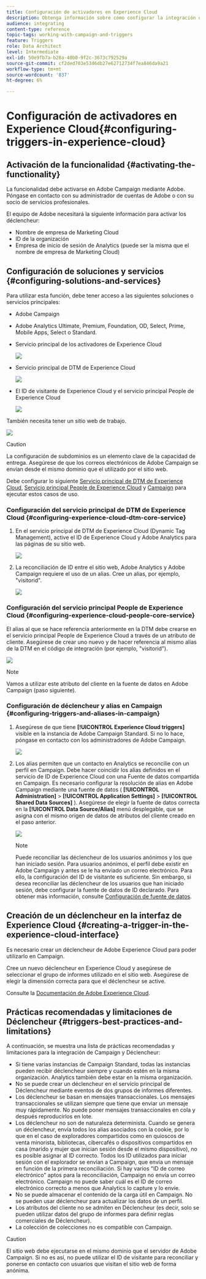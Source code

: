 ```yaml
---
title: Configuración de activadores en Experience Cloud
description: Obtenga información sobre cómo configurar la integración de Adobe Experience Cloud Triggers para que empiece a enviar envíos personalizados a sus clientes en función de sus comportamientos anteriores.
audience: integrating
content-type: reference
topic-tags: working-with-campaign-and-triggers
feature: Triggers
role: Data Architect
level: Intermediate
exl-id: 50e9fb7a-b28a-40b0-9f2c-3673c792529a
source-git-commit: cf2ded703e53d6db27e62712734f7ea846da9a21
workflow-type: tm+mt
source-wordcount: '837'
ht-degree: 6%

---
```


# Configuración de activadores en Experience Cloud{#configuring-triggers-in-experience-cloud}

## Activación de la funcionalidad {#activating-the-functionality}

La funcionalidad debe activarse en Adobe Campaign mediante Adobe. Póngase en contacto con su administrador de cuentas de Adobe o con su socio de servicios profesionales.

El equipo de Adobe necesitará la siguiente información para activar los déclencheur:

* Nombre de empresa de Marketing Cloud
* ID de la organización
* Empresa de inicio de sesión de Analytics (puede ser la misma que el nombre de empresa de Marketing Cloud)

## Configuración de soluciones y servicios {#configuring-solutions-and-services}

Para utilizar esta función, debe tener acceso a las siguientes soluciones o servicios principales:

* Adobe Campaign
* Adobe Analytics Ultimate, Premium, Foundation, OD, Select, Prime, Mobile Apps, Select o Standard.
* Servicio principal de los activadores de Experience Cloud

  ![](assets/trigger_uc_prereq_1.png)

* Servicio principal de DTM de Experience Cloud

  ![](assets/trigger_uc_prereq_2.png)

* El ID de visitante de Experience Cloud y el servicio principal People de Experience Cloud

  ![](assets/trigger_uc_prereq_3.png)

También necesita tener un sitio web de trabajo.

![](assets/trigger_uc_prereq_4.png)

>[!CAUTION]
>
>La configuración de subdominios es un elemento clave de la capacidad de entrega. Asegúrese de que los correos electrónicos de Adobe Campaign se envían desde el mismo dominio que el utilizado por el sitio web.

Debe configurar lo siguiente [Servicio principal de DTM de Experience Cloud](#configuring-experience-cloud-dtm-core-service), [Servicio principal People de Experience Cloud](#configuring-experience-cloud-people-core-service) y [Campaign](#configuring-triggers-and-aliases-in-campaign) para ejecutar estos casos de uso.

### Configuración del servicio principal de DTM de Experience Cloud {#configuring-experience-cloud-dtm-core-service}

1. En el servicio principal de DTM de Experience Cloud (Dynamic Tag Management), active el ID de Experience Cloud y Adobe Analytics para las páginas de su sitio web.

   ![](assets/trigger_uc_conf_1.png)

1. La reconciliación de ID entre el sitio web, Adobe Analytics y Adobe Campaign requiere el uso de un alias. Cree un alias, por ejemplo, &quot;visitorid&quot;.

   ![](assets/trigger_uc_conf_2.png)

### Configuración del servicio principal People de Experience Cloud {#configuring-experience-cloud-people-core-service}

El alias al que se hace referencia anteriormente en la DTM debe crearse en el servicio principal People de Experience Cloud a través de un atributo de cliente. Asegúrese de crear uno nuevo y de hacer referencia al mismo alias de la DTM en el código de integración (por ejemplo, &quot;visitorid&quot;).

![](assets/trigger_uc_conf_3.png)

>[!NOTE]
>
>Vamos a utilizar este atributo del cliente en la fuente de datos en Adobe Campaign (paso siguiente).

### Configuración de déclencheur y alias en Campaign {#configuring-triggers-and-aliases-in-campaign}

1. Asegúrese de que tiene **[!UICONTROL Experience Cloud triggers]** visible en la instancia de Adobe Campaign Standard. Si no lo hace, póngase en contacto con los administradores de Adobe Campaign.

   ![](assets/remarketing_1.png)

1. Los alias permiten que un contacto en Analytics se reconcilie con un perfil en Campaign. Debe hacer coincidir los alias definidos en el servicio de ID de Experience Cloud con una Fuente de datos compartida en Campaign. Es necesario configurar la resolución de alias en Adobe Campaign mediante una fuente de datos ( **[!UICONTROL Administration]** > **[!UICONTROL Application Settings]** > **[!UICONTROL Shared Data Sources]** ). Asegúrese de elegir la fuente de datos correcta en la **[!UICONTROL Data Source/Alias]** menú desplegable, que se asigna con el mismo origen de datos de atributos del cliente creado en el paso anterior.

   ![](assets/trigger_uc_conf_5.png)

   >[!NOTE]
   >
   >Puede reconciliar las déclencheur de los usuarios anónimos y los que han iniciado sesión. Para usuarios anónimos, el perfil debe existir en Adobe Campaign y antes se le ha enviado un correo electrónico. Para ello, la configuración del ID de visitante es suficiente. Sin embargo, si desea reconciliar las déclencheur de los usuarios que han iniciado sesión, debe configurar la fuente de datos de ID declarado. Para obtener más información, consulte [Configuración de fuente de datos](../../integrating/using/integration-with-audience-manager-or-people-core-service.md#step-2--configure-the-data-sources).

## Creación de un déclencheur en la interfaz de Experience Cloud {#creating-a-trigger-in-the-experience-cloud-interface}

Es necesario crear un déclencheur de Adobe Experience Cloud para poder utilizarlo en Campaign.

Cree un nuevo déclencheur en Experience Cloud y asegúrese de seleccionar el grupo de informes utilizado en el sitio web. Asegúrese de elegir la dimensión correcta para que el déclencheur se active.

Consulte la [Documentación de Adobe Experience Cloud](https://experienceleague.adobe.com/docs/experience-cloud/triggers/create.html?lang=es).

## Prácticas recomendadas y limitaciones de Déclencheur {#triggers-best-practices-and-limitations}

A continuación, se muestra una lista de prácticas recomendadas y limitaciones para la integración de Campaign y Déclencheur:

* Si tiene varias instancias de Campaign Standard, todas las instancias pueden recibir déclencheur siempre y cuando estén en la misma organización. Analytics también debe estar en la misma organización.
* No se puede crear un déclencheur en el servicio principal de Déclencheur mediante eventos de dos grupos de informes diferentes.
* Los déclencheur se basan en mensajes transaccionales. Los mensajes transaccionales se utilizan siempre que tiene que enviar un mensaje muy rápidamente. No puede poner mensajes transaccionales en cola y después reproducirlos en lote.
* Los déclencheur no son de naturaleza determinista. Cuando se genera un déclencheur, envía todos los alias asociados con la cookie, por lo que en el caso de exploradores compartidos como en quioscos de venta minorista, bibliotecas, cibercafés o dispositivos compartidos en casa (marido y mujer que inician sesión desde el mismo dispositivo), no es posible asignar al ID correcto. Todos los ID utilizados para iniciar sesión con el explorador se envían a Campaign, que envía un mensaje en función de la primera reconciliación. Si hay varios &quot;ID de correo electrónico&quot; aptos para la reconciliación, Campaign no envía un correo electrónico. Campaign no puede saber cuál es el ID de correo electrónico correcto a menos que Analytics lo capture y lo envíe.
* No se puede almacenar el contenido de la carga útil en Campaign. No se pueden usar déclencheur para actualizar los datos de un perfil.
* Los atributos del cliente no se admiten en Déclencheur (es decir, solo se pueden utilizar datos del grupo de informes para definir reglas comerciales de Déclencheur).
* La colección de colecciones no es compatible con Campaign.

>[!CAUTION]
>
>El sitio web debe ejecutarse en el mismo dominio que el servidor de Adobe Campaign. Si no es así, no puede utilizar el ID de visitante para reconciliar y ponerse en contacto con usuarios que visitan el sitio web de forma anónima.
